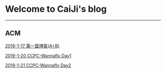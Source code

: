 # Welcome to CaiJi's blog

------------------------
## ACM
[2019-1-17 第一篇博客(A+B)](./Blog/ACM/someproblem/2019-1-17.md)

[2019-1-20 CCPC-Wannafly Day1](./Blog/ACM/ccpc-wannaflay/2019_winter_camp/2019-1-20_day1.md)

[2019-1-21 CCPC-Wannafly Day2](./Blog/ACM/ccpc-wannaflay/2019_winter_camp/2019-1-21_day2.md)


<script type="text/javascript"
	src="//cdn.mathjax.org/mathjax/latest/MathJax.js?config=TeX-AMS_HTML,
	/javascripts/MathJaxLocal.js
">
</script>
